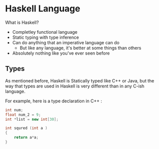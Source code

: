 # Haskell Language
What is Haskell?
* Completley functional language
* Static typing with type inference 
* Can do anything that an imperative language can do
    * But like any language, it's better at some things than others
* Absolutely nothing like you've ever seen before

## Types
As mentioned before, Haskell is  Statically typed like C++ or Java, but the way that types are used in Haskell is very different than in any C-ish language.

For example, here is a type declaration in C++ :

```c++ 
int num;
float num_2 = 9;
int *list = new int[30];

int squred (int a )
{
    return a*a;
}
```
